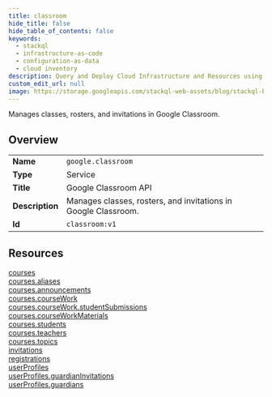 ```yaml
---
title: classroom
hide_title: false
hide_table_of_contents: false
keywords:
  - stackql
  - infrastructure-as-code
  - configuration-as-data
  - cloud inventory
description: Query and Deploy Cloud Infrastructure and Resources using SQL
custom_edit_url: null
image: https://storage.googleapis.com/stackql-web-assets/blog/stackql-blog-post-featured-image.png
---
```

Manages classes, rosters, and invitations in Google Classroom.  
    

## Overview
<table><tbody>
<tr><td><b>Name</b></td><td><code>google.classroom</code></td></tr>
<tr><td><b>Type</b></td><td>Service</td></tr>
<tr><td><b>Title</b></td><td>Google Classroom API</td></tr>
<tr><td><b>Description</b></td><td>Manages classes, rosters, and invitations in Google Classroom.</td></tr>
<tr><td><b>Id</b></td><td><code>classroom:v1</code></td></tr>
</tbody></table>

## Resources
<div class="row">
<div class="providerDocColumn">
<a href="/providers/google/classroom/courses/">courses</a><br />
<a href="/providers/google/classroom/courses.aliases/">courses.aliases</a><br />
<a href="/providers/google/classroom/courses.announcements/">courses.announcements</a><br />
<a href="/providers/google/classroom/courses.courseWork/">courses.courseWork</a><br />
<a href="/providers/google/classroom/courses.courseWork.studentSubmissions/">courses.courseWork.studentSubmissions</a><br />
<a href="/providers/google/classroom/courses.courseWorkMaterials/">courses.courseWorkMaterials</a><br />
<a href="/providers/google/classroom/courses.students/">courses.students</a><br />
</div>
<div class="providerDocColumn">
<a href="/providers/google/classroom/courses.teachers/">courses.teachers</a><br />
<a href="/providers/google/classroom/courses.topics/">courses.topics</a><br />
<a href="/providers/google/classroom/invitations/">invitations</a><br />
<a href="/providers/google/classroom/registrations/">registrations</a><br />
<a href="/providers/google/classroom/userProfiles/">userProfiles</a><br />
<a href="/providers/google/classroom/userProfiles.guardianInvitations/">userProfiles.guardianInvitations</a><br />
<a href="/providers/google/classroom/userProfiles.guardians/">userProfiles.guardians</a><br />
</div>
</div>

